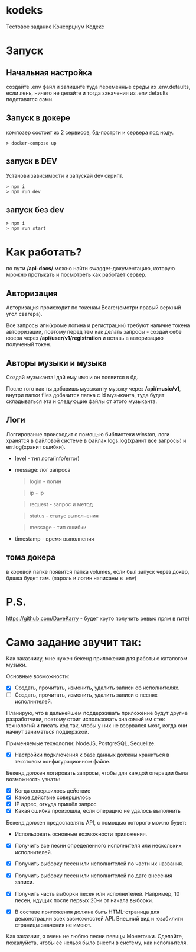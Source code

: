 # kodeks
Тестовое задание Консорциум Кодекс

# Запуск

## Начальная настройка

создайте .env файл и запишите туда переменные среды из .env.defaults, если лень, ничего не делайте и тогда зхначения из .env.defaults подставятся сами.

## Запуск в докере

композер состоит из 2 сервисов, бд-пострги и сервера под ноду.
``` console
> docker-compose up 
```

## запуск в DEV 
Установи зависимости и запускай dev скрипт.

``` console
> npm i
> npm run dev
```

## запуск без dev

``` console
> npm i
> npm run start
```

# Как работать?

по пути <b>/api-docs/</b> можно найти swagger-документацию, которую мрожно протыкать и посмотреть как работает сервер.

## Авторизация

Авторизация происходит по токенам Bearer(смотри правый верхний угол свагера). 

Все запросы апи(кроме логина и регистрации) требуют наличие токена авторризации, поэтому перед тем как делать запросы - создай себе юзера через <b>/api/user/v1/registration</b> и вставь в авторизацию полученый токен.

## Авторы музыки и музыка

Создай музыканта! дай ему имя и он появится в бд.

После того как ты добавишь музыканту музыку через <b>/api/music/v1</b>, внутри папки files добавится папка с id музыканта, туда будет складываться эта и следующие файлы от этого музыканта.


## Логи

Логгирование происходит с помощью библиотеки winston, логи хранятся в файловой системе в файлах logs.log(хранит все запросы) и err.log(хранит ошибки).

* level - тип лога(info/error)

* message: лог запроса
    > login - логин

    > ip - ip

    > request - запрос и метод

    > status - статус выполнения

    > message - тип ошибки

* timestamp - время выполнения

## тома докера

в коревой папке появится папка volumes, если был запуск через докер, бдшка будет там. (пароль и логин написаны в .env) 

# P.S.

https://github.com/DaveKarry - будет круто получить ревью прям в гите) 


# Само задание звучит так: 


Как заказчику, мне нужен бекенд приложения для работы с каталогом музыки.

Основные возможности:

- [x] Создать, прочитать, изменить, удалить записи об исполнителях.
- [ ] Создать, прочитать, изменить, удалить записи о песнях исполнителей.

Планирую, что в дальнейшем поддерживать приложение будут другие разработчики, поэтому стоит использовать знакомый им стек технологий и писать код так, чтобы у них не взорвался мозг, когда они начнут заниматься поддержкой.

Применяемые технологии: NodeJS, PostgreSQL, Sequelize.

- [x] Настройки подключения к базе данных должны храниться в текстовом конфигурационном файле.

Бекенд должен логировать запросы, чтобы для каждой операции была возможность узнать:
- [x] Когда совершилось действие
- [x] Какое действие совершилось
- [x] IP адрес, откуда пришёл запрос
- [x] Какая ошибка произошла, если операцию не удалось выполнить

Бекенд должен предоставлять API, с помощью которого можно будет:
- Использовать основные возможности приложения.
- [x] Получить все песни определенного исполнителя или нескольких исполнителей.
- [x] Получить выборку песен или исполнителей по части их названия.
- [x] Получить выборку песен или исполнителей по дате внесения записи.
- [x] Получить часть выборки песен или исполнителей. Например, 10 песен, идущих после первых 20-и от начала выборки.

- [x] В составе приложения должна быть HTML-страница для демонстрации всех возможностей API. Внешний вид и юзабилити страницы значения не имеют.

Как заказчик, я очень не люблю песни певицы Монеточки. Сделайте, пожалуйста, чтобы ее нельзя было внести в систему, как исполнителя.